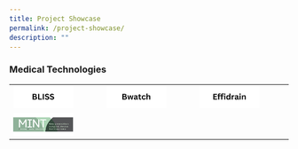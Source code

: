 ```yaml
---
title: Project Showcase
permalink: /project-showcase/
description: ""
---
```

### Medical Technologies

|  |  |  |
| -------- | -------- | -------- |
| <a href="https://www.alicelaunch.com/project-showcase/featured-projects/bliss/"> <img style="width:70%" alt="BLISS" src="/images/Featured%20Projects/isomer%20project%20showcase.png"> </a> | <a href="https://www.alicelaunch.com/project-showcase/experiential-showcase-project/bwatch/"> <img style="width:70%" alt="Bwatch" src="/images/Experiential%20Showcases/Bwatch/bwatch.png"> </a>  | <a href="https://www.alicelaunch.com/project-showcase/featured-projects/effidrain/"> <img style="width:70%" alt="Effidrain" src="/images/Featured%20Projects/Effidrain/effidrain.png"> </a> | 
| <a href="https://www.alicelaunch.com/project-showcase/experiential-showcase-project/mint/"> <img style="width:70%" alt="MINT" src="/images/Experiential%20Showcases/MINT/mint%20smaller%20logo.png"> </a> | 